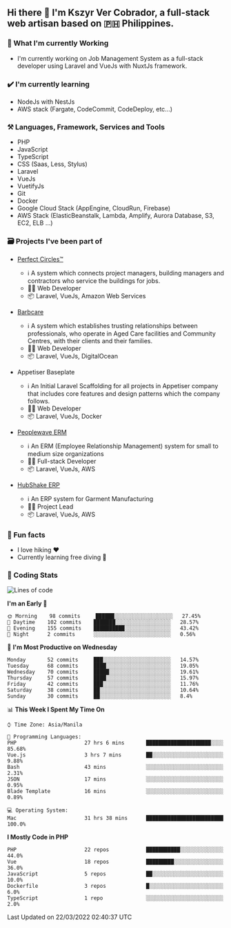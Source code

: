 ## Hi there 👋 I'm Kszyr Ver Cobrador, a full-stack web artisan based on 🇵🇭 Philippines.

### 🚀 What I'm currently Working

- I'm currently working on Job Management System as a full-stack developer using Laravel and VueJs with NuxtJs framework.

### ✔️ I'm currently learning

- NodeJs with NestJs
- AWS stack (Fargate, CodeCommit, CodeDeploy, etc...)

### ⚒️ Languages, Framework, Services and Tools
- PHP
- JavaScript
- TypeScript
- CSS (Saas, Less, Stylus)
- Laravel
- VueJs
- VuetifyJs
- Git
- Docker
- Google Cloud Stack (AppEngine, CloudRun, Firebase)
- AWS Stack (ElasticBeanstalk, Lambda, Amplify, Aurora Database, S3, EC2, ELB ...)


### 🗃 Projects I've been part of

- <a href="https://perfectcircles.com.au/" target="_blank">Perfect Circles™</a>

  - ℹ️ A system which connects project managers, building managers and contractors who service the buildings for jobs.
  - 👨‍💻 Web Developer
  - 📦 Laravel, VueJs, Amazon Web Services

- <a href="https://appetiser.com.au/portfolio/barbcare" target="_blank">Barbcare</a>

  - ℹ️ A system which establishes trusting relationships between professionals, who operate in Aged Care facilities and Community Centres, with their clients and their families.
  - 👨‍💻 Web Developer
  - 📦 Laravel, VueJs, DigitalOcean

- Appetiser Baseplate

  - ℹ️ An Initial Laravel Scaffolding for all projects in Appetiser company that includes core features and design patterns which the company follows.
  - 👨‍💻 Web Developer
  - 📦 Laravel, VueJs, Docker

- <a href="https://peoplewave.co" target="_blank">Peoplewave ERM</a>

  - ℹ️ An ERM (Employee Relationship Management) system for small to medium size organizations
  - 👨‍💻 Full-stack Developer
  - 📦 Laravel, VueJs, AWS

- <a href="https://www.posbang.com/garment-erp" target="_blank">HubShake ERP</a>

  - ℹ️ An ERP system for Garment Manufacturing
  - 👨‍💻 Project Lead
  - 📦 Laravel, VueJs, AWS

### 🌴 Fun facts

- I love hiking ❤️
- Currently learning free diving 🥽

### 🌟 Coding Stats

<!-- WakaTime Stats -->

<!--START_SECTION:waka-->
![Lines of code](https://img.shields.io/badge/From%20Hello%20World%20I%27ve%20Written-550%20Thousand%20lines%20of%20code-blue)

**I'm an Early 🐤** 

```text
🌞 Morning    98 commits     ██████░░░░░░░░░░░░░░░░░░░   27.45% 
🌆 Daytime    102 commits    ███████░░░░░░░░░░░░░░░░░░   28.57% 
🌃 Evening    155 commits    ██████████░░░░░░░░░░░░░░░   43.42% 
🌙 Night      2 commits      ░░░░░░░░░░░░░░░░░░░░░░░░░   0.56%

```
📅 **I'm Most Productive on Wednesday** 

```text
Monday       52 commits     ███░░░░░░░░░░░░░░░░░░░░░░   14.57% 
Tuesday      68 commits     ████░░░░░░░░░░░░░░░░░░░░░   19.05% 
Wednesday    70 commits     █████░░░░░░░░░░░░░░░░░░░░   19.61% 
Thursday     57 commits     ████░░░░░░░░░░░░░░░░░░░░░   15.97% 
Friday       42 commits     ███░░░░░░░░░░░░░░░░░░░░░░   11.76% 
Saturday     38 commits     ██░░░░░░░░░░░░░░░░░░░░░░░   10.64% 
Sunday       30 commits     ██░░░░░░░░░░░░░░░░░░░░░░░   8.4%

```


📊 **This Week I Spent My Time On** 

```text
⌚︎ Time Zone: Asia/Manila

💬 Programming Languages: 
PHP                      27 hrs 6 mins       █████████████████████░░░░   85.68% 
Vue.js                   3 hrs 7 mins        ██░░░░░░░░░░░░░░░░░░░░░░░   9.88% 
Bash                     43 mins             ░░░░░░░░░░░░░░░░░░░░░░░░░   2.31% 
JSON                     17 mins             ░░░░░░░░░░░░░░░░░░░░░░░░░   0.95% 
Blade Template           16 mins             ░░░░░░░░░░░░░░░░░░░░░░░░░   0.89%

💻 Operating System: 
Mac                      31 hrs 38 mins      █████████████████████████   100.0%

```

**I Mostly Code in PHP** 

```text
PHP                      22 repos            ███████████░░░░░░░░░░░░░░   44.0% 
Vue                      18 repos            █████████░░░░░░░░░░░░░░░░   36.0% 
JavaScript               5 repos             ██░░░░░░░░░░░░░░░░░░░░░░░   10.0% 
Dockerfile               3 repos             █░░░░░░░░░░░░░░░░░░░░░░░░   6.0% 
TypeScript               1 repo              ░░░░░░░░░░░░░░░░░░░░░░░░░   2.0%

```



 Last Updated on 22/03/2022 02:40:37 UTC
<!--END_SECTION:waka-->
